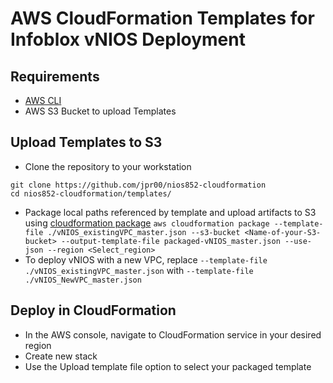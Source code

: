 # AWS CloudFormation Templates for Infoblox vNIOS Deployment

## Requirements
* [AWS CLI](https://docs.aws.amazon.com/cli/latest/userguide/cli-chap-welcome.html)
* AWS S3 Bucket to upload Templates

## Upload Templates to S3
* Clone the repository to your workstation
```
git clone https://github.com/jpr00/nios852-cloudformation
cd nios852-cloudformation/templates/
```
* Package local paths referenced by template and upload artifacts to S3 using [cloudformation package](https://awscli.amazonaws.com/v2/documentation/api/latest/reference/cloudformation/package.html)
```aws cloudformation package --template-file ./vNIOS_existingVPC_master.json --s3-bucket <Name-of-your-S3-bucket> --output-template-file packaged-vNIOS_master.json --use-json --region <Select_region>```
* To deploy vNIOS with a new VPC, replace ```--template-file ./vNIOS_existingVPC_master.json``` with ```--template-file ./vNIOS_NewVPC_master.json```

## Deploy in CloudFormation
* In the AWS console, navigate to CloudFormation service in your desired region
* Create new stack
* Use the Upload template file option to select your packaged template